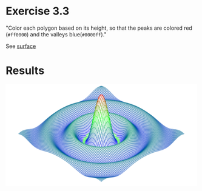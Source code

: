 # Exercise 3.3
"Color each polygon based on its height, so that the peaks are colored red (`#ff0000`) and the valleys blue(`#0000ff`)."

See [surface](FIXME)

# Results
![colored svg](svg/output.svg)
